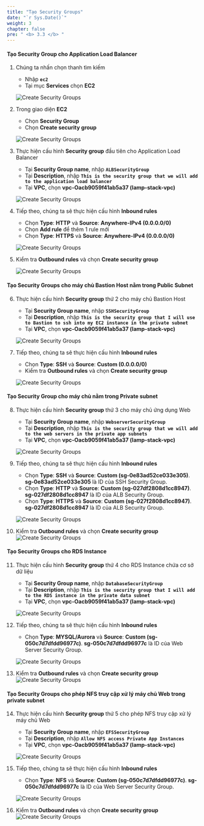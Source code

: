 ```yaml
---
title: "Tạo Security Groups"
date: "`r Sys.Date()`"
weight: 3
chapter: false
pre: " <b> 3.3 </b> "
---
```


#### Tạo Security Group cho Application Load Balancer

1. Chúng ta nhấn chọn thanh tìm kiếm

   - Nhập **`ec2`**
   - Tại mục **Services** chọn **EC2**

   ![Create Security Groups](/images/3-CreateNATGWAndSG/3.3-CreateSecurityGroup/0001-createsg.png?featherlight=false&width=90pc)

2. Trong giao diện **EC2**

   - Chọn **Security Group**
   - Chọn **Create security group**

   ![Create Security Groups](/images/3-CreateNATGWAndSG/3.3-CreateSecurityGroup/0002-createsg.png?featherlight=false&width=90pc)

3. Thực hiện cấu hình **Security group** đầu tiên cho Application Load Balancer

   - Tại **Security Group name**, nhập **`ALBSecurityGroup`**
   - Tại **Description**, nhập **`This is the security group that we will add to the application load balancer`**
   - Tại **VPC**, chọn **vpc-Oacb9059f41ab5a37 (lamp-stack-vpc)**

   ![Create Security Groups](/images/3-CreateNATGWAndSG/3.3-CreateSecurityGroup/0003-createsg.png?featherlight=false&width=90pc)

4. Tiếp theo, chúng ta sẽ thực hiện cấu hình **Inbound rules**

   - Chọn **Type**: **HTTP** và **Source**: **Anywhere-IPv4 (0.0.0.0/0)**
   - Chọn **Add rule** để thêm 1 rule mới
   - Chọn **Type**: **HTTPS** và **Source**: **Anywhere-IPv4 (0.0.0.0/0)**

   ![Create Security Groups](/images/3-CreateNATGWAndSG/3.3-CreateSecurityGroup/0004-createsg.png?featherlight=false&width=90pc)

5. Kiểm tra **Outbound rules** và chọn **Create security group**

   ![Create Security Groups](/images/3-CreateNATGWAndSG/3.3-CreateSecurityGroup/0005-createsg.png?featherlight=false&width=90pc)

#### Tạo Security Groups cho máy chủ Bastion Host nằm trong Public Subnet

6. Thực hiện cấu hình **Security group** thứ 2 cho máy chủ Bastion Host

   - Tại **Security Group name**, nhập **`SSHSecurityGroup`**
   - Tại **Description**, nhập **`This is the security group that I will use to Bastion to ssh into my EC2 instance in the private subnet`**
   - Tại **VPC**, chọn **vpc-Oacb9059f41ab5a37 (lamp-stack-vpc)**

   ![Create Security Groups](/images/3-CreateNATGWAndSG/3.3-CreateSecurityGroup/0006-createsg.png?featherlight=false&width=90pc)

7. Tiếp theo, chúng ta sẽ thực hiện cấu hình **Inbound rules**

   - Chọn **Type**: **SSH** và **Source**: **Custom (0.0.0.0/0)**
   - Kiểm tra **Outbound rules** và chọn **Create security group**

   ![Create Security Groups](/images/3-CreateNATGWAndSG/3.3-CreateSecurityGroup/0010-createsg.png?featherlight=false&width=90pc)

#### Tạo Security Group cho máy chủ nằm trong Private subnet

8. Thực hiện cấu hình **Security group** thứ 3 cho máy chủ ứng dụng Web

   - Tại **Security Group name**, nhập **`WebserverSecurityGroup`**
   - Tại **Description**, nhập **`This is the security group that we will add to the web servers in the private app subnets`**
   - Tại **VPC**, chọn **vpc-Oacb9059f41ab5a37 (lamp-stack-vpc)**

   ![Create Security Groups](/images/3-CreateNATGWAndSG/3.3-CreateSecurityGroup/0008-createsg.png?featherlight=false&width=90pc)

9. Tiếp theo, chúng ta sẽ thực hiện cấu hình **Inbound rules**

   - Chọn **Type**: **SSH** và **Source**: **Custom (sg-0e83ad52ce033e305)**. **sg-0e83ad52ce033e305** là ID của SSH Security Group.
   - Chọn **Type**: **HTTP** và **Source**: **Custom (sg-027df2808d1cc8947)**. **sg-027df2808d1cc8947** là ID của ALB Security Group.
   - Chọn **Type**: **HTTPS** và **Source**: **Custom (sg-027f2808d1cc8947)**. **sg-027df2808d1cc8947** là ID của ALB Security Group.

   ![Create Security Groups](/images/3-CreateNATGWAndSG/3.3-CreateSecurityGroup/0009-createsg.png?featherlight=false&width=90pc)

10. Kiểm tra **Outbound rules** và chọn **Create security group**
    ![Create Security Groups](/images/3-CreateNATGWAndSG/3.3-CreateSecurityGroup/0010-createsg.png?featherlight=false&width=90pc)

#### Tạo Security Groups cho RDS Instance

11. Thực hiện cấu hình **Security group** thứ 4 cho RDS Instance chứa cơ sở dữ liệu

    - Tại **Security Group name**, nhập **`DatabaseSecurityGroup`**
    - Tại **Description**, nhập **`This is the security group that I will add to the RDS instance in the private data subnet`**
    - Tại **VPC**, chọn **vpc-Oacb9059f41ab5a37 (lamp-stack-vpc)**

    ![Create Security Groups](/images/3-CreateNATGWAndSG/3.3-CreateSecurityGroup/0011-createsg.png?featherlight=false&width=90pc)

12. Tiếp theo, chúng ta sẽ thực hiện cấu hình **Inbound rules**

    - Chọn **Type**: **MYSQL/Aurora** và **Source**: **Custom (sg-050c7d7dfdd96977c)**. **sg-050c7d7dfdd96977c** là ID của Web Server Security Group.

    ![Create Security Groups](/images/3-CreateNATGWAndSG/3.3-CreateSecurityGroup/0012-createsg.png?featherlight=false&width=90pc)

13. Kiểm tra **Outbound rules** và chọn **Create security group**
    ![Create Security Groups](/images/3-CreateNATGWAndSG/3.3-CreateSecurityGroup/0013-createsg.png?featherlight=false&width=90pc)

#### Tạo Security Groups cho phép NFS truy cập xử lý máy chủ Web trong private subnet

14. Thực hiện cấu hình **Security group** thứ 5 cho phép NFS truy cập xử lý máy chủ Web

    - Tại **Security Group name**, nhập **`EFSSecurityGroup`**
    - Tại **Description**, nhập **`Allow NFS access Private App Instances`**
    - Tại **VPC**, chọn **vpc-Oacb9059f41ab5a37 (lamp-stack-vpc)**

    ![Create Security Groups](/images/3-CreateNATGWAndSG/3.3-CreateSecurityGroup/0016-createsg.png?featherlight=false&width=90pc)

15. Tiếp theo, chúng ta sẽ thực hiện cấu hình **Inbound rules**

    - Chọn **Type**: **NFS** và **Source**: **Custom (sg-050c7d7dfdd96977c)**. **sg-050c7d7dfdd96977c** là ID của Web Server Security Group.

    ![Create Security Groups](/images/3-CreateNATGWAndSG/3.3-CreateSecurityGroup/0017-createsg.png?featherlight=false&width=90pc)

16. Kiểm tra **Outbound rules** và chọn **Create security group**
    ![Create Security Groups](/images/3-CreateNATGWAndSG/3.3-CreateSecurityGroup/0018-createsg.png?featherlight=false&width=90pc)
